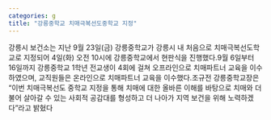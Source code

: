 ```yaml
---
categories: g
title: "강릉중학교 치매극복선도중학교 지정"
---
```

강릉시 보건소는 지난 9월 23일(금) 강릉중학교가 강릉시 내 처음으로 치매극복선도학교로 지정되어 4일(화) 오전 10시에 강릉중학교에서 현판식을 진행했다.9월 6일부터 16일까지 강릉중학교 1학년 전교생이 4회에 걸쳐 오프라인으로 치매파트너 교육을 이수하였으며, 교직원들은 온라인으로 치매파트너 교육을 이수했다.조규전 강릉중학교장은 &ldquo;이번 치매극복선도 중학교 지정을 통해 치매에 대한 올바른 이해를 바탕으로 치매와 더불어 살아갈 수 있는 사회적 공감대를 형성하고 더 나아가 지역 보건을 위해 노력하겠다&rdquo;라고 밝혔다